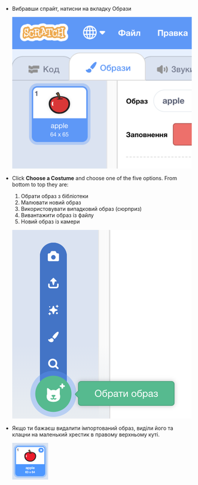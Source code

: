 - Вибравши спрайт, натисни на вкладку Образи
    
    ![вкладка Образи](images/costumes_tab.png)

- Click **Choose a Costume** and choose one of the five options. From bottom to top they are:
    
    1. Обрати образ з бібліотеки
    2. Малювати новий образ
    3. Використовувати випадковий образ (сюрприз)
    4. Вивантажити образ із файлу
    5. Новий образ із камери
    
    ![вибрати місце](images/choose_location.png)

- Якщо ти бажаєш видалити імпортований образ, виділи його та клацни на маленький хрестик в правому верхньому куті.
    
    ![видалити образ](images/delete_costume.png)